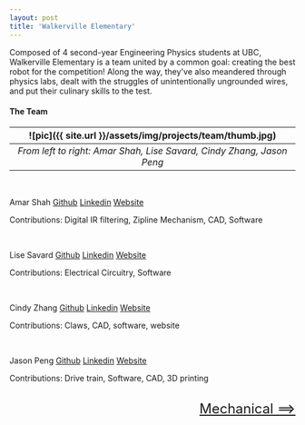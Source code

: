 ```yaml
---
layout: post
title: 'Walkerville Elementary'
---
```


Composed of 4 second-year Engineering Physics students at UBC, Walkerville Elementary is a team united by a common goal: creating the best robot for the competition! Along the way, they've also meandered through physics labs, dealt with the struggles of unintentionally ungrounded wires, and put their culinary skills to the test.

<!--check fun for image scaling example-->
#### The Team

|![pic]({{ site.url }}/assets/img/projects/team/thumb.jpg)|
|:--:|
|*From left to right: Amar Shah, Lise Savard, Cindy Zhang, Jason Peng*|

<br>

Amar Shah [Github](#) [Linkedin](#) [Website](#)

Contributions: Digital IR filtering, Zipline Mechanism, CAD, Software

<br>

Lise Savard [Github](#) [Linkedin](#) [Website](#)

Contributions: Electrical Circuitry, Software

<br>

Cindy Zhang [Github](#) [Linkedin](#) [Website](#)

Contributions: Claws, CAD, software, website

<br>

Jason Peng [Github](#) [Linkedin](#) [Website](#)

Contributions: Drive train, Software, CAD, 3D printing

<br>


<div style="text-align: right"> <font size="+2"><a href="https://walkervilleelementary.github.io/mechanical.html">Mechanical ==></a></font> </div>
